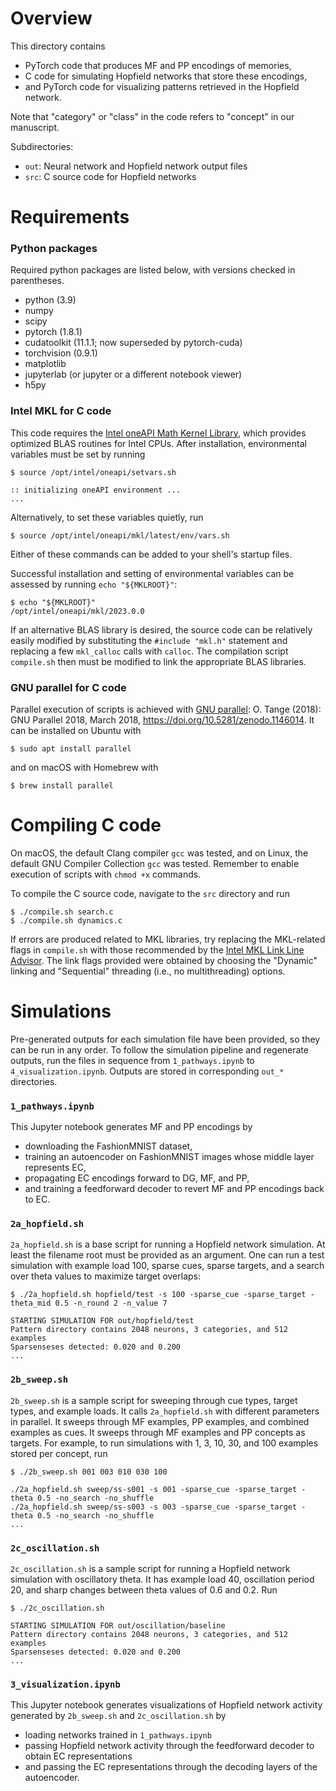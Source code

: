 # Overview

This directory contains
- PyTorch code that produces MF and PP encodings of memories,
- C code for simulating Hopfield networks that store these encodings,
- and PyTorch code for visualizing patterns retrieved in the Hopfield network.

Note that "category" or "class" in the code refers to "concept" in our manuscript.

Subdirectories:
- `out`: Neural network and Hopfield network output files
- `src`: C source code for Hopfield networks


# Requirements

### Python packages

Required python packages are listed below, with versions checked in parentheses.
- python (3.9)
- numpy
- scipy
- pytorch (1.8.1)
- cudatoolkit (11.1.1; now superseded by pytorch-cuda)
- torchvision (0.9.1)
- matplotlib
- jupyterlab (or jupyter or a different notebook viewer)
- h5py

### Intel MKL for C code

This code requires the [Intel oneAPI Math Kernel Library](https://www.intel.com/content/www/us/en/developer/tools/oneapi/onemkl-download.html), which provides optimized BLAS routines for Intel CPUs. After installation, environmental variables must be set by running
```console
$ source /opt/intel/oneapi/setvars.sh

:: initializing oneAPI environment ...
...
```
Alternatively, to set these variables quietly, run
```console
$ source /opt/intel/oneapi/mkl/latest/env/vars.sh
```
Either of these commands can be added to your shell's startup files.

Successful installation and setting of environmental variables can be assessed by running `echo "${MKLROOT}"`:
```console
$ echo "${MKLROOT}"
/opt/intel/oneapi/mkl/2023.0.0
```
If an alternative BLAS library is desired, the source code can be relatively easily modified by substituting the `#include "mkl.h"` statement and replacing a few `mkl_calloc` calls with `calloc`. The compilation script `compile.sh` then must be modified to link the appropriate BLAS libraries.

### GNU parallel for C code

Parallel execution of scripts is achieved with [GNU parallel](https://www.gnu.org/software/parallel/): O. Tange (2018): GNU Parallel 2018, March 2018, https://doi.org/10.5281/zenodo.1146014. It can be installed on Ubuntu with
```console
$ sudo apt install parallel
```
and on macOS with Homebrew with
```console
$ brew install parallel
```


# Compiling C code

On macOS, the default Clang compiler `gcc` was tested, and on Linux, the default GNU Compiler Collection `gcc` was tested. Remember to enable execution of scripts with `chmod +x` commands.

To compile the C source code, navigate to the `src` directory and run
```console
$ ./compile.sh search.c
$ ./compile.sh dynamics.c
```

If errors are produced related to MKL libraries, try replacing the MKL-related flags in `compile.sh` with those recommended by the [Intel MKL Link Line Advisor](https://www.intel.com/content/www/us/en/developer/tools/oneapi/onemkl-link-line-advisor.html). The link flags provided were obtained by choosing the "Dynamic" linking and "Sequential" threading (i.e., no multithreading) options.


# Simulations

Pre-generated outputs for each simulation file have been provided, so they can be run in any order. To follow the simulation pipeline and regenerate outputs, run the files in sequence from `1_pathways.ipynb` to `4_visualization.ipynb`. Outputs are stored in corresponding `out_*` directories.


### `1_pathways.ipynb`

This Jupyter notebook generates MF and PP encodings by
- downloading the FashionMNIST dataset,
- training an autoencoder on FashionMNIST images whose middle layer represents EC,
- propagating EC encodings forward to DG, MF, and PP,
- and training a feedforward decoder to revert MF and PP encodings back to EC.

### `2a_hopfield.sh`

`2a_hopfield.sh` is a base script for running a Hopfield network simulation. At least the filename root must be provided as an argument. One can run a test simulation with example load 100, sparse cues, sparse targets, and a search over theta values to maximize target overlaps:
```console
$ ./2a_hopfield.sh hopfield/test -s 100 -sparse_cue -sparse_target -theta_mid 0.5 -n_round 2 -n_value 7

STARTING SIMULATION FOR out/hopfield/test
Pattern directory contains 2048 neurons, 3 categories, and 512 examples
Sparsenseses detected: 0.020 and 0.200
...

```


### `2b_sweep.sh`

`2b_sweep.sh` is a sample script for sweeping through cue types, target types, and example loads. It calls `2a_hopfield.sh` with different parameters in parallel. It sweeps through MF examples, PP examples, and combined examples as cues. It sweeps through MF examples and PP concepts as targets. For example, to run simulations with 1, 3, 10, 30, and 100 examples stored per concept, run
```console
$ ./2b_sweep.sh 001 003 010 030 100

./2a_hopfield.sh sweep/ss-s001 -s 001 -sparse_cue -sparse_target -theta 0.5 -no_search -no_shuffle
./2a_hopfield.sh sweep/ss-s003 -s 003 -sparse_cue -sparse_target -theta 0.5 -no_search -no_shuffle
...

```


### `2c_oscillation.sh`

`2c_oscillation.sh` is a sample script for running a Hopfield network simulation with oscillatory theta. It has example load 40, oscillation period 20, and sharp changes between theta values of 0.6 and 0.2. Run
```console
$ ./2c_oscillation.sh

STARTING SIMULATION FOR out/oscillation/baseline
Pattern directory contains 2048 neurons, 3 categories, and 512 examples
Sparsenseses detected: 0.020 and 0.200
...

```


### `3_visualization.ipynb`

This Jupyter notebook generates visualizations of Hopfield network activity generated by `2b_sweep.sh` and `2c_oscillation.sh` by
- loading networks trained in `1_pathways.ipynb`
- passing Hopfield network activity through the feedforward decoder to obtain EC representations
- and passing the EC representations through the decoding layers of the autoencoder.
